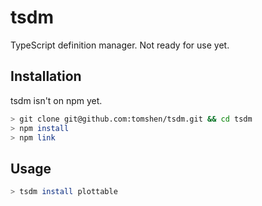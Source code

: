 # tsdm
TypeScript definition manager. Not ready for use yet.

## Installation

tsdm isn't on npm yet.

```sh
> git clone git@github.com:tomshen/tsdm.git && cd tsdm
> npm install
> npm link
```

## Usage

```sh
> tsdm install plottable
```
